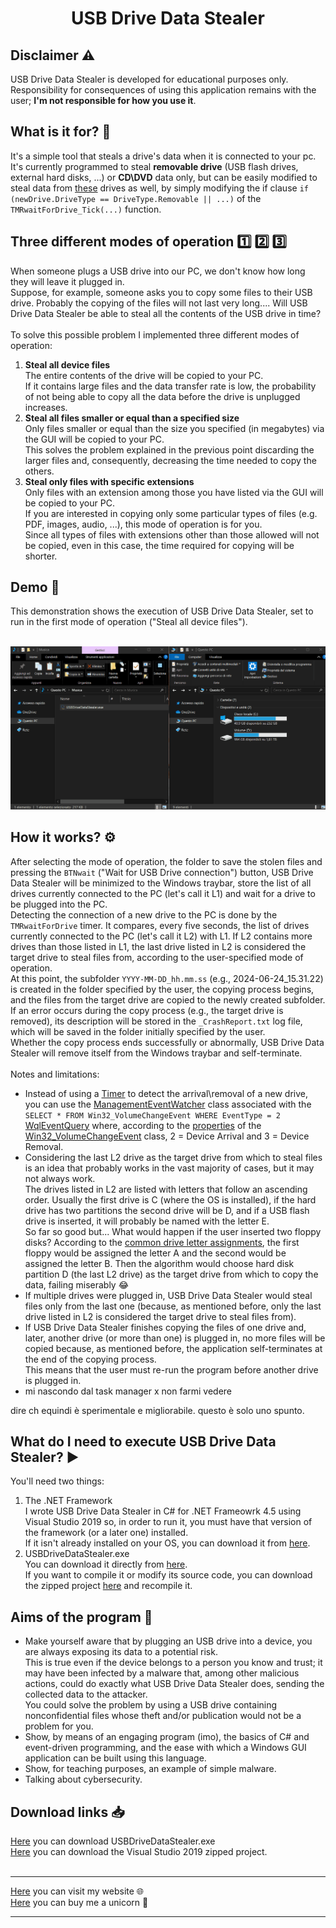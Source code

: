 <h1 align="center">USB Drive Data Stealer</h1>

<h2>Disclaimer &#9888;&#65039;</h2>
USB Drive Data Stealer is developed for educational purposes only.<br>
Responsibility for consequences of using this application remains with the user; <b>I'm not responsible for how you use it</b>.<br>

<h2>What is it for? &#129300;</h2>
It's a simple tool that steals a drive's data when it is connected to your pc.<br>
It's currently programmed to steal <b>removable drive</b> (USB flash drives, external hard disks, ...) or <b>CD\DVD</b> data only, but can be easily modified to steal data from <a href="https://learn.microsoft.com/en-us/dotnet/api/system.io.drivetype?view=net-8.0#fields" target="_blank" rel="noopener noreferrer">these</a> drives as well, by simply modifying the if clause <code>if (newDrive.DriveType == DriveType.Removable || ...)</code> of the <code>TMRwaitForDrive_Tick(...)</code> function.

<h2>Three different modes of operation &#49;&#65039;&#8419; &#50;&#65039;&#8419; &#51;&#65039;&#8419;</h2>
When someone plugs a USB drive into our PC, we don't know how long they will leave it plugged in.<br>
Suppose, for example, someone asks you to copy some files to their USB drive. Probably the copying of the files will not last very long.... Will USB Drive Data Stealer be able to steal all the contents of the USB drive in time?<br>
<br>
To solve this possible problem I implemented three different modes of operation:
<ol>
  <li>
    <b>Steal all device files</b><br>
    The entire contents of the drive will be copied to your PC.<br>
    If it contains large files and the data transfer rate is low, the probability of not being able to copy all the data before the drive is unplugged increases.
  </li>
  
  <li>
    <b>Steal all files smaller or equal than a specified size</b><br>
    Only files smaller or equal than the size you specified (in megabytes) via the GUI will be copied to your PC.<br>
    This solves the problem explained in the previous point discarding the larger files and, consequently, decreasing the time needed to copy the others.
  </li>
  
  <li>
    <b>Steal only files with specific extensions</b><br>
    Only files with an extension among those you have listed via the GUI will be copied to your PC.<br>
    If you are interested in copying only some particular types of files (e.g. PDF, images, audio, ...), this mode of operation is for you.<br>
    Since all types of files with extensions other than those allowed will not be copied, even in this case, the time required for copying will be shorter.
  </li>
</ol>

<h2>Demo &#127910;</h2>
This demonstration shows the execution of USB Drive Data Stealer, set to run in the first mode of operation (&quot;Steal all device files&quot;).<br>
<br>
<p align="center">
  <img src="DemoAllFiles.gif" title="IGPF is downloading the barol92 JSON files">
</p>

<h2>How it works? &#9881;&#65039;</h2>
After selecting the mode of operation, the folder to save the stolen files and pressing the <code>BTNwait</code> ("Wait for USB Drive connection") button, USB Drive Data Stealer will be minimized to the Windows traybar, store the list of all drives currently connected to the PC (let's call it L1) and wait for a drive to be plugged into the PC.<br>
Detecting the connection of a new drive to the PC is done by the <code>TMRwaitForDrive</code> timer. It compares, every five seconds, the list of drives currently connected to the PC (let's call it L2) with L1. If L2 contains more drives than those listed in L1, the last drive listed in L2 is considered the target drive to steal files from, according to the user-specified mode of operation.<br>
At this point, the subfolder <code>YYYY-MM-DD_hh.mm.ss</code> (e.g., 2024-06-24_15.31.22) is created in the folder specified by the user, the copying process begins, and the files from the target drive are copied to the newly created subfolder.<br>
If an error occurs during the copy process (e.g., the target drive is removed), its description will be stored in the <code>_CrashReport.txt</code> log file, which will be saved in the folder initially specified by the user.<br>
Whether the copy process ends successfully or abnormally, USB Drive Data Stealer will remove itself from the Windows traybar and self-terminate.<br>
<br>
Notes and limitations:
<ul>
  <li>
    Instead of using a <a href="https://learn.microsoft.com/en-us/dotnet/api/system.timers.timer" target="_blank" rel="noopener noreferrer">Timer</a> to detect the arrival\removal of a new drive, you can use the <a href="https://learn.microsoft.com/en-us/dotnet/api/system.management.managementeventwatcher" target="_blank" rel="noopener noreferrer">ManagementEventWatcher</a> class associated with the <code>SELECT * FROM Win32_VolumeChangeEvent WHERE EventType = 2</code> <a href="https://learn.microsoft.com/it-it/dotnet/api/system.management.wqleventquery"target="_blank" rel="noopener noreferrer">WqlEventQuery</a> where, according to the <a href="https://learn.microsoft.com/en-us/windows/win32/cimwin32prov/win32-volumechangeevent#properties" target="_blank" rel="noopener noreferrer">properties</a> of the <a href="https://learn.microsoft.com/en-us/windows/win32/cimwin32prov/win32-volumechangeevent" target="_blank" rel="noopener noreferrer">Win32_VolumeChangeEvent</a> class, 2 = Device Arrival and 3 = Device Removal.<br>
  </li>

  <li>
    Considering the last L2 drive as the target drive from which to steal files is an idea that probably works in the vast majority of cases, but it may not always work.<br>
The drives listed in L2 are listed with letters that follow an ascending order. Usually the first drive is C (where the OS is installed), if the hard drive has two partitions the second drive will be D, and if a USB flash drive is inserted, it will probably be named with the letter E.<br>
So far so good but... What would happen if the user inserted two floppy disks? According to the <a href="https://en.wikipedia.org/wiki/Drive_letter_assignment#Common_assignments" target="_blank" rel="noopener noreferrer">common drive letter assignments</a>, the first floppy would be assigned the letter A and the second would be assigned the letter B. Then the algorithm would choose hard disk partition D (the last L2 drive) as the target drive from which to copy the data, failing miserably &#128514;
  </li>

  <li>
    If multiple drives were plugged in, USB Drive Data Stealer would steal files only from the last one (because, as mentioned before, only the last drive listed in L2 is considered the target drive to steal files from).
  </li>

  <li>
    If USB Drive Data Stealer finishes copying the files of one drive and, later, another drive (or more than one) is plugged in, no more files will be copied because, as mentioned before, the application self-terminates at the end of the copying process.<br>
This means that the user must re-run the program before another drive is plugged in.
  </li>

  <li>
    mi nascondo dal task manager x non farmi vedere
  </li>
  
</ul>

dire ch equindi è sperimentale e migliorabile. questo è solo uno spunto.

<h2>What do I need to execute USB Drive Data Stealer? &#9654;</h2>
You'll need two things:
<ol>
  <li>
    The .NET Framework<br>
    I wrote USB Drive Data Stealer in C# for .NET Frameowrk 4.5 using Visual Studio 2019 so, in order to run it, you must have that version of the framework (or a later one) installed.<br>
    If it isn't already installed on your OS, you can download it from <a href="https://www.microsoft.com/en-us/download/details.aspx?id=30653" target="_blank" rel="noopener noreferrer">here</a>.
  </li>

  <li>
    USBDriveDataStealer.exe<br>
    You can download it directly from <a href="https://github.com/LucaBarile/USBDriveDataStealer/raw/main/USBDriveDataStealer.exe" target="_blank" rel="noopener noreferrer">here</a>.<br>
    If you want to compile it or modify its source code, you can download the zipped project <a href="https://github.com/LucaBarile/USBDriveDataStealer/raw/main/USBDriveDataStealer.zip" target="_blank" rel="noopener noreferrer">here</a> and recompile it.
  </li>
</ol>

<h2>Aims of the program &#127919;</h2>
<ul>
  <li>
    Make yourself aware that by plugging an USB drive into a device, you are always exposing its data to a potential risk.<br>
    This is true even if the device belongs to a person you know and trust; it may have been infected by a malware that, among other malicious actions, could do exactly what USB Drive Data Stealer does, sending the collected data to the attacker.<br>
    You could solve the problem by using a USB drive containing nonconfidential files whose theft and/or publication would not be a problem for you.
  </li>
  
  <li>
    Show, by means of an engaging program (imo), the basics of C# and event-driven programming, and the ease with which a Windows GUI application can be built using this language.
  </li>

  <li>
    Show, for teaching purposes, an example of simple malware.
  </li>
  
  <li>
    Talking about cybersecurity.
  </li>
</ul>

<h2>Download links &#128229;</h2>
<a href="https://github.com/LucaBarile/USBDriveDataStealer/raw/main/USBDriveDataStealer.exe" target="_blank" rel="noopener noreferrer">Here</a> you can download USBDriveDataStealer.exe<br>
<a href="https://github.com/LucaBarile/USBDriveDataStealer/raw/main/USBDriveDataStealer.zip" target="_blank" rel="noopener noreferrer">Here</a> you can download the Visual Studio 2019 zipped project.<br>
<br>
<hr>
<a href="https://lucabarile.github.io/" target="_blank">Here</a> you can visit my website &#127760;<br>
<a href="https://www.buymeacoffee.com/LucaBarile" target="_blank">Here</a> you can buy me a unicorn &#129412;
<hr>
